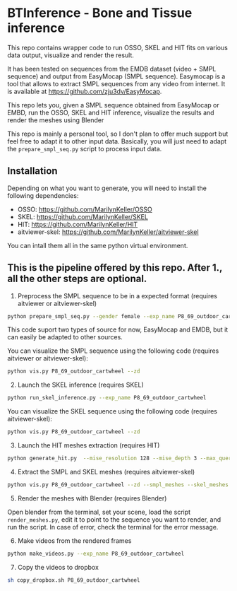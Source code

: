 # BTInference - Bone and Tissue inference

This repo contains wrapper code to run OSSO, SKEL and HIT fits on various data output, visualize and render the result.

It has been tested on sequences from the EMDB dataset (video + SMPL sequence) and output from EasyMocap (SMPL sequence).
Easymocap is a tool that allows to extract SMPL sequences from any video from internet. It is available at https://github.com/zju3dv/EasyMocap.

This repo lets you, given a SMPL sequence obtained from EasyMocap or EMBD, run the OSSO, SKEL and HIT inference, visualize the results and render the meshes using Blender

This repo is mainly a personal tool, so I don't plan to offer much support  but feel free to adapt it to other input data. Basically, you will just need to adapt the `prepare_smpl_seq.py` script to process input data.

## Installation

Depending on what you want to generate, you will need to install the following dependencies:

- OSSO: https://github.com/MarilynKeller/OSSO
- SKEL: https://github.com/MarilynKeller/SKEL
- HIT: https://github.com/MarilynKeller/HIT
- aitviewer-skel: https://github.com/MarilynKeller/aitviewer-skel

You can intall them all in the same python virtual environment. 


## This is the pipeline offered by this repo. After 1., all the other steps are optional. 

1. Preprocess the SMPL sequence to be in a expected format (requires aitviewer or aitviewer-skel)
```sh
python prepare_smpl_seq.py --gender female --exp_name P8_69_outdoor_cartwheel --source=emdb 
```
This code suport two types of source for now, EasyMocap and EMDB, but it can easily be adapted to other sources. 

You can visualize the SMPL sequence using the following code (requires aitviewer or aitviewer-skel):

```sh
python vis.py P8_69_outdoor_cartwheel --zd 
```

2. Launch the SKEL inference (requires SKEL)
```sh
python run_skel_inference.py --exp_name P8_69_outdoor_cartwheel
```
You can visualize the SKEL sequence using the following code  (requires aitviewer-skel):

```sh
python vis.py P8_69_outdoor_cartwheel --zd 
```

3. Launch the HIT meshes extraction (requires HIT)
```sh
python generate_hit.py  --mise_resolution 128 --mise_depth 3 --max_queries 500000  
```

4. Extract the SMPL and SKEL meshes (requires aitviewer-skel)
```sh
python vis.py P8_69_outdoor_cartwheel --zd --smpl_meshes --skel_meshes
```

5. Render the meshes with Blender (requires Blender)

Open blender from the terminal, set your scene, load the script `render_meshes.py`, edit it to point to the sequence you want to render, and run the script.
In case of error, check the terminal for the error message.

6. Make videos from the rendered frames 

```sh
python make_videos.py --exp_name P8_69_outdoor_cartwheel
```

7. Copy the videos to dropbox
```sh
sh copy_dropbox.sh P8_69_outdoor_cartwheel
```